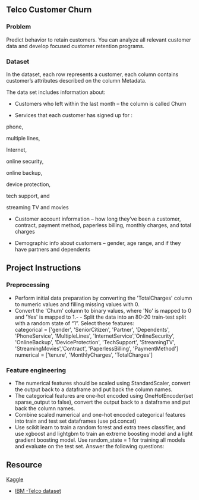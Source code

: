 ## Telco Customer Churn

### Problem

Predict behavior to retain customers. You can analyze all relevant customer data
and develop focused customer retention programs.

### Dataset

In the dataset, each row represents a customer, each column contains customer’s
attributes described on the column Metadata.

The data set includes information about:

- Customers who left within the last month – the column is called Churn

- Services that each customer has signed up for :

phone,

multiple lines,

Internet,

online security,

online backup,

device protection,

tech support, and

streaming TV and movies

- Customer account information – how long they’ve been a customer, contract,
  payment method, paperless billing, monthly charges, and total charges

- Demographic info about customers – gender, age range, and if they have
  partners and dependents

## Project Instructions

### Preprocessing

- Perform initial data preparation by converting the 'TotalCharges' column to
  numeric values and filling missing values with 0.
- Convert the 'Churn' column to binary values, where 'No' is mapped to 0 and
  'Yes' is mapped to 1.- - Split the data into an 80-20 train-test split with a
  random state of “1”. Select these features:  
  categorical = ['gender', 'SeniorCitizen', 'Partner', 'Dependents',
  'PhoneService', 'MultipleLines', 'InternetService','OnlineSecurity',
  'OnlineBackup', 'DeviceProtection', 'TechSupport', 'StreamingTV',
  'StreamingMovies','Contract', 'PaperlessBilling', 'PaymentMethod'] numerical =
  ['tenure', 'MonthlyCharges', 'TotalCharges']

### Feature engineering

- The numerical features should be scaled using StandardScaler, convert the
  output back to a dataframe and put back the column names.
- The categorical features are one-hot encoded using OneHotEncoder(set
  sparse_output to false), convert the output back to a dataframe and put back
  the column names.
- Combine scaled numerical and one-hot encoded categorical features into train
  and test set dataframes (use pd.concat)
- Use scikit learn to train a random forest and extra trees classifier, and use
  xgboost and lightgbm to train an extreme boosting model and a light gradient
  boosting model. Use random_state = 1 for training all models and evaluate on
  the test set. Answer the following questions:

## Resource

[Kaggle]('https://www.kaggle.com/datasets/blastchar/telco-customer-churn/data')

- [IBM -Telco dataset](https://community.ibm.com/community/user/businessanalytics/blogs/steven-macko/2019/07/11/telco-customer-churn-1113)

